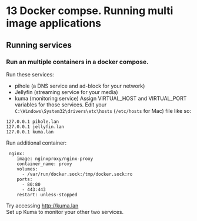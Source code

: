 # 13 Docker compse. Running multi image applications
## Running services

### Run an multiple containers in a docker compose. 
Run these services:
* pihole (a DNS service and ad-block for your network)
* Jellyfin (streaming service for your media)
* kuma (monitoring service)
Assign VIRTUAL_HOST and VIRTUAL_PORT variables for those services.
Edit your `C:\Windows\System32\drivers\etc\hosts` (`/etc/hosts` for Mac) file like so: 
```
127.0.0.1 pihole.lan
127.0.0.1 jellyfin.lan
127.0.0.1 kuma.lan
```
Run additional container: 
```
 nginx:
    image: nginxproxy/nginx-proxy
    container_name: proxy
    volumes:
      - /var/run/docker.sock:/tmp/docker.sock:ro
    ports:
      - 80:80
      - 443:443
    restart: unless-stopped
```
Try accessing http://kuma.lan <br>
Set up Kuma to monitor your other two services. 

